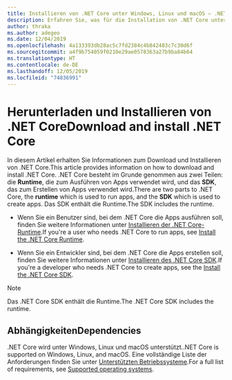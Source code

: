 ```yaml
---
title: Installieren von .NET Core unter Windows, Linux und macOS – .NET Core
description: Erfahren Sie, was für die Installation von .NET Core unter Windows, Linux und macOS-Versionen benötigt wird und wo diese ausgeführt wird. Entdecken Sie die erforderlichen Abhängigkeiten, die für die Entwicklung, Bereitstellung und Ausführung von .NET Core-Apps benötigt werden.
author: thraka
ms.author: adegeo
ms.date: 12/04/2019
ms.openlocfilehash: 4a133393db28ac5c7fd2384c4b842483c7c30d6f
ms.sourcegitcommit: a4f9b754059f0210e29ae0578363a27b9ba84b64
ms.translationtype: HT
ms.contentlocale: de-DE
ms.lasthandoff: 12/05/2019
ms.locfileid: "74836991"
---
```

# <a name="download-and-install-net-core"></a><span data-ttu-id="01e40-104">Herunterladen und Installieren von .NET Core</span><span class="sxs-lookup"><span data-stu-id="01e40-104">Download and install .NET Core</span></span>

<span data-ttu-id="01e40-105">In diesem Artikel erhalten Sie Informationen zum Download und Installieren von .NET Core.</span><span class="sxs-lookup"><span data-stu-id="01e40-105">This article provides information on how to download and install .NET Core.</span></span> <span data-ttu-id="01e40-106">.NET Core besteht im Grunde genommen aus zwei Teilen: die **Runtime**, die zum Ausführen von Apps verwendet wird, und das **SDK**, das zum Erstellen von Apps verwendet wird.</span><span class="sxs-lookup"><span data-stu-id="01e40-106">There are two parts to .NET Core, the **runtime** which is used to run apps, and the **SDK** which is used to create apps.</span></span> <span data-ttu-id="01e40-107">Das SDK enthält die Runtime.</span><span class="sxs-lookup"><span data-stu-id="01e40-107">The SDK includes the runtime.</span></span>

- <span data-ttu-id="01e40-108">Wenn Sie ein Benutzer sind, bei dem .NET Core die Apps ausführen soll, finden Sie weitere Informationen unter [Installieren der .NET Core-Runtime](runtime.md).</span><span class="sxs-lookup"><span data-stu-id="01e40-108">If you're a user who needs .NET Core to run apps, see [Install the .NET Core Runtime](runtime.md).</span></span>

- <span data-ttu-id="01e40-109">Wenn Sie ein Entwickler sind, bei dem .NET Core die Apps erstellen soll, finden Sie weitere Informationen unter [Installieren des .NET Core SDK](sdk.md).</span><span class="sxs-lookup"><span data-stu-id="01e40-109">If you're a developer who needs .NET Core to create apps, see the [Install the .NET Core SDK](sdk.md).</span></span>

> [!NOTE]
> <span data-ttu-id="01e40-110">Das .NET Core SDK enthält die Runtime.</span><span class="sxs-lookup"><span data-stu-id="01e40-110">The .NET Core SDK includes the runtime.</span></span>

## <a name="dependencies"></a><span data-ttu-id="01e40-111">Abhängigkeiten</span><span class="sxs-lookup"><span data-stu-id="01e40-111">Dependencies</span></span>

<span data-ttu-id="01e40-112">.NET Core wird unter Windows, Linux und macOS unterstützt.</span><span class="sxs-lookup"><span data-stu-id="01e40-112">.NET Core is supported on Windows, Linux, and macOS.</span></span> <span data-ttu-id="01e40-113">Eine vollständige Liste der Anforderungen finden Sie unter [Unterstützten Betriebssysteme](dependencies.md).</span><span class="sxs-lookup"><span data-stu-id="01e40-113">For a full list of requirements, see [Supported operating systems](dependencies.md).</span></span>

